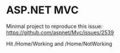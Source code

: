 ASP.NET MVC
===
Minimal project to reproduce this issue: https://github.com/aspnet/Mvc/issues/2539

Hit /Home/Working and /Home/NotWorking

